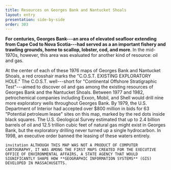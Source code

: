 ```yaml
---
title: Resources on Georges Bank and Nantucket Shoals
layout: entry
presentation: side-by-side
order: 303
---
```


**For centuries, Georges Bank---an area of elevated seafloor extending from Cape Cod to Nova Scotia---had served as a an important fishery and trawling grounds, home to scallop, lobster, cod, and more**. In the mid- 1970s, however, this area was evaluated for another kind of resource: oil and gas.

At the center of each of these 1976 maps of Georges Bank and Nantucket Shoals, a red crosshair marks the "C.O.S.T. EXISTING EXPLORATORY HOLE." The C.O.S.T. well---short for "Continental Offshore Stratigraphic Test"---aimed to discover oil and gas among the existing resources of Georges Bank and the Nantucket Shoals. Between 1977 and 1982, petrochemical companies including Exxon, Mobil, and Shell would drill nine more exploratory wells throughout Georges Bank. By 1979, the U.S. Department of Interior had accepted over $800 million in bids for 63 "Potential petroleum lease" sites on this map, marked by the red dots inside black squares. The U.S. Geological Survey estimated that up to 2.4 billion barrels of oil and 12.5 trillion cubic feet of natural gas might exist in Georges Bank, but the exploratory drilling never turned up a single hydrocarbon. In 1998, an executive order banned the leasing of these waters entirely.

`
invitation
ALTHOUGH THIS MAP WAS NOT A PRODUCT OF COMPUTER CARTOGRAPHY, IT WAS AMONG THE FIRST MAPS CREATED FOR THE EXECUTIVE OFFICE OF ENVIRONMENTAL AFFAIRS, A STATE AGENCY THAT WOULD SIGNIFICANTLY SHAPE HOW **GEOGRAPHIC INFORMATION SYSTEMS** (GIS) DEVELOPED IN MASSACHUSETTS.
`